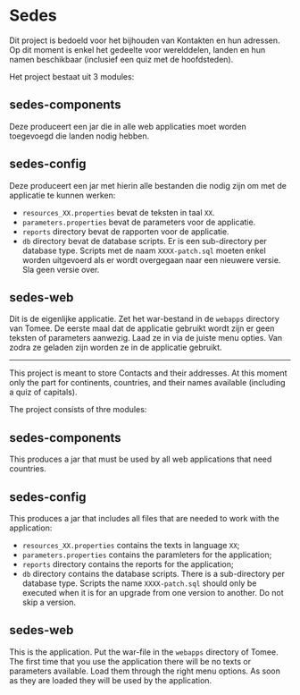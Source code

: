 Sedes
=====

Dit project is bedoeld voor het bijhouden van Kontakten en hun adressen. Op dit moment is enkel het gedeelte voor werelddelen, landen en hun namen beschikbaar (inclusief een quiz met de hoofdsteden).

Het project bestaat uit 3 modules:

sedes-components
----------------

Deze produceert een jar die in alle web applicaties moet worden toegevoegd die landen nodig hebben.

sedes-config
------------

Deze produceert een jar met hierin alle bestanden die nodig zijn om met de applicatie te kunnen werken:
* `resources_XX.properties` bevat de teksten in taal `XX`.
* `parameters.properties` bevat de parameters voor de applicatie.
* `reports` directory bevat de rapporten voor de applicatie.
* `db` directory bevat de database scripts. Er is een sub-directory per database type. Scripts met de naam `XXXX-patch.sql` moeten enkel worden uitgevoerd als er wordt overgegaan naar een nieuwere versie. Sla geen versie over.

sedes-web
---------

Dit is de eigenlijke applicatie. Zet het war-bestand in de `webapps` directory van Tomee. De eerste maal dat de applicatie gebruikt wordt zijn er geen teksten of parameters aanwezig. Laad ze in via de juiste menu opties. Van zodra ze geladen zijn worden ze in de applicatie gebruikt.

<hr />

This project is meant to store Contacts and their addresses. At this moment only the part for continents, countries, and their names available (including a quiz of capitals).

The project consists of thre modules:

sedes-components
----------------

This produces a jar that must be used by all web applications that need countries.

sedes-config
------------

This produces a jar that includes all files that are needed to work with the application:
* `resources_XX.properties` contains the texts in language `XX`;
* `parameters.properties` contains the paramleters for the application;
* `reports` directory contains the reports for the application;
* `db` directory contains the database scripts. There is a sub-directory per database type. Scripts the name `XXXX-patch.sql` should only be executed when it is for an upgrade from one version to another. Do not skip a version.

sedes-web
---------

This is the application. Put the war-file in the `webapps` directory of Tomee. The first time that you use the application there will be no texts or parameters available. Load them through the right menu options. As soon as they are loaded they will be used by the application.
